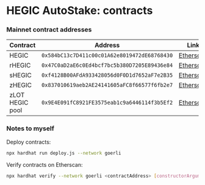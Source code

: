 # HEGIC AutoStake: contracts

### Mainnet contract addresses

| Contract        | Address                                      | Link                                                                                 |
|-----------------|----------------------------------------------|--------------------------------------------------------------------------------------|
| HEGIC           | `0x584bC13c7D411c00c01A62e8019472dE68768430` | [Etherscan](https://etherscan.io/address/0x584bC13c7D411c00c01A62e8019472dE68768430) |
| rHEGIC          | `0x47C0aD2aE6c0Ed4bcf7bc5b380D7205E89436e84` | [Etherscan](https://etherscan.io/address/0x47C0aD2aE6c0Ed4bcf7bc5b380D7205E89436e84) |
| sHEGIC          | `0xf4128B00AFdA933428056d0F0D1d7652aF7e2B35` | [Etherscan](https://etherscan.io/address/0xf4128B00AFdA933428056d0F0D1d7652aF7e2B35) |
| zHEGIC          | `0x837010619aeb2AE24141605aFC8f66577f6fb2e7` | [Etherscan](https://etherscan.io/address/0x837010619aeb2AE24141605aFC8f66577f6fb2e7) |
| zLOT HEGIC pool | `0x9E4E091fC8921FE3575eab1c9a6446114f3b5Ef2` | [Etherscan](https://etherscan.io/address/0x9E4E091fC8921FE3575eab1c9a6446114f3b5Ef2) |

### Notes to myself

Deploy contracts:

```bash
npx hardhat run deploy.js --network goerli
```

Verify contracts on Etherscan:

```bash
npx hardhat verify --network goerli <contractAddress> [constructorArguments]
```
